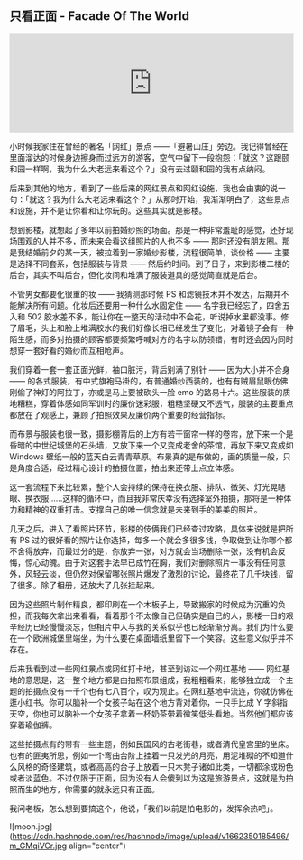 ## 只看正面 - Facade Of The World

<iframe allow="autoplay *; encrypted-media *; fullscreen *; clipboard-write" frameborder="0" height="175" style="width:100%;max-width:660px;overflow:hidden;background:transparent;" sandbox="allow-forms allow-popups allow-same-origin allow-scripts allow-storage-access-by-user-activation allow-top-navigation-by-user-activation" src="https://embed.podcasts.apple.com/cn/podcast/%E7%BD%91%E7%BA%A2%E6%99%AF%E7%82%B9-%E6%98%AF%E7%8E%A9%E6%99%AF-%E8%BF%98%E6%98%AF%E7%8E%A9%E5%91%BD/id1594155052?i=1000577780244"></iframe>

小时候我家住在曾经的著名「网红」景点 ——「避暑山庄」旁边。我记得曾经在里面溜达的时候身边擦身而过远方的游客，空气中留下一段抱怨：「就这？这跟颐和园一样啊，我为什么大老远来看这个？」没有去过颐和园的我有点纳闷。

后来到其他的地方，看到了一些后来的网红景点和网红设施，我也会由衷的说一句：「就这？我为什么大老远来看这个？」从那时开始，我渐渐明白了，这些景点和设施，并不是让你看和让你玩的。这些其实就是影楼。

想到影楼，就想起了多年以前拍婚纱照的场面。那是一种非常羞耻的感觉，还好现场围观的人并不多，而未来会看这组照片的人也不多 —— 那时还没有朋友圈。那是我结婚前夕的某一天，被拉着到一家婚纱影楼，流程很简单，谈价格 —— 主要是选择不同套系，包括服装与背景 —— 然后约时间。到了日子，来到影楼二楼的后台，其实不叫后台，但化妆间和堆满了服装道具的感觉简直就是后台。

不管男女都要化很重的妆 —— 我猜测那时候 PS 和滤镜技术并不发达，后期并不能解决所有问题。化妆后还要用一种什么水固定住 —— 名字我已经忘了，四舍五入和 502 胶水差不多，能让你在一整天的活动中不会花，听说掉水里都没事。修了眉毛，头上和脸上堆满胶水的我们好像长相已经发生了变化，对着镜子会有一种陌生感，而多对拍摄的顾客都要频繁呼喊对方的名字以防领错，有时还会因为同时想穿一套好看的婚纱而互相呛声。

我们穿着一套一套正面光鲜，袖口脏污，背后别满了别针 —— 因为大小并不合身 —— 的各式服装，有中式旗袍马褂的，有普通婚纱西装的，也有有贼眉鼠眼仿佛刚偷了神灯的阿拉丁，亦或是马上要被砍头一脸 emo 的路易十六。这些服装的质地糟糕，穿着体感如同军训时的廉价迷彩服，粗糙坚硬又不透气，服装的主要重点都放在了观感上，兼顾了拍照效果及廉价两个重要的经营指标。

而布景与服装也很一致，摄影棚背后的上方有若干窗帘一样的卷帘，放下来一个是昏暗的中世纪城堡的石头墙，又放下来一个又变成老舍的茶馆，再放下来又变成如 Windows 壁纸一般的蓝天白云青青草原。布景真的是布做的，画的质量一般，只是角度合适，经过精心设计的拍摄位置，拍出来还带上点立体感。

这一套流程下来比较累，整个人会持续的保持在换衣服、排队、微笑、灯光晃瞎眼、换衣服……这样的循环中，而且我非常庆幸没有选择室外拍摄，那将是一种体力和精神的双重打击。支撑自己的唯一信念就是未来到手的美美的照片。

几天之后，进入了看照片环节，影楼的伎俩我们已经查过攻略，具体来说就是把所有 PS 过的很好看的照片让你选择，每多一个就会多很多钱，争取做到让你哪个都不舍得放弃，而最过分的是，你放弃一张，对方就会当场删除一张，没有机会反悔，惊心动魄。由于对这套手法早已成竹在胸，我们对删除照片一事没有任何意外，风轻云淡，但仍然对保留哪张照片爆发了激烈的讨论，最终花了几千块钱，留了很多。除了相册，还放大了几张挂起来。

因为这些照片制作精良，都印刷在一个木板子上，导致搬家的时候成为沉重的负担，而我每次拿出来看看，看着那个不太像自己但确实是自己的人，影楼一日的艰辛经历已经慢慢淡忘，但相片中人与我的关系似乎也已经渐渐分离。我们为什么要在一个欧洲城堡里端坐，为什么要在桌面墙纸里留下一个笑容。这些意义似乎并不存在。

后来我看到过一些网红景点或网红打卡地，甚至到访过一个网红基地 —— 网红基地的意思是，这一整个地方都是由拍照布景组成，我粗粗看来，能够独立成一个主题的拍摄点没有一千个也有七八百个，叹为观止。在网红基地中流连，你就仿佛在逛小红书。你可以脑补一个女孩子站在这个地方背对着你，一只手比成 Y 字斜指天空，你也可以脑补一个女孩子拿着一杯奶茶带着微笑低头看地。当然他们都应该穿着瑜伽裤。

这些拍摄点有的带有一些主题，例如民国风的古老街巷，或者清代皇宫里的坐床。也有的匪夷所思，例如一个弯曲台阶上挂着一只发光的月亮，用泥堆砌的不知道什么风格的奇怪建筑，或者高高的台子上放着一只木凳子诸如此类，一切都涂成粉色或者淡蓝色。不过仅限于正面，因为没有人会傻到以为这是旅游景点，这就是为拍照而生的地方，你需要的就永远只有正面。

我问老板，怎么想到要搞这个，他说，「我们以前是拍电影的，发挥余热吧」。


![moon.jpg](https://cdn.hashnode.com/res/hashnode/image/upload/v1662350185496/m_GMqiVCr.jpg align="center")

